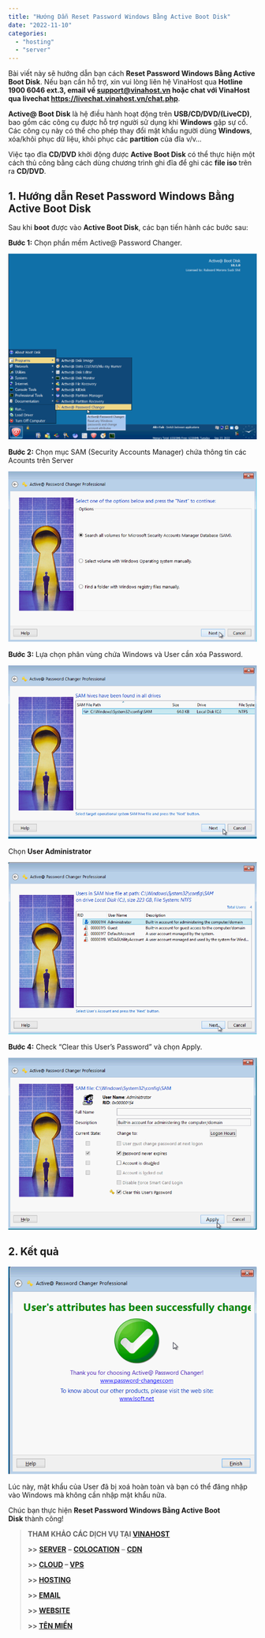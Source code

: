 ```yaml
---
title: "Hướng Dẫn Reset Password Windows Bằng Active Boot Disk"
date: "2022-11-10"
categories: 
  - "hosting"
  - "server"
---
```


Bài viết này sẽ hướng dẫn bạn cách **Reset Password Windows Bằng Active Boot Disk**. Nếu bạn cần hỗ trợ, xin vui lòng liên hệ VinaHost qua **Hotline 1900 6046 ext.3, email về support@vinahost.vn hoặc chat với VinaHost qua livechat https://livechat.vinahost.vn/chat.php**.

**Active@ Boot Disk** là hệ điều hành hoạt động trên **USB/CD/DVD/(LiveCD)**, bao gồm các công cụ được hỗ trợ người sử dụng khi **Windows** gặp sự cố. Các công cụ này có thể cho phép thay đổi mật khẩu người dùng **Windows**, xóa/khôi phục dữ liệu, khôi phục các **partition** của đĩa v/v…

Việc tạo đĩa **CD/DVD** khởi động được **Active Boot Disk** có thể thực hiện một cách thủ công bằng cách dùng chương trình ghi đĩa để ghi các **file iso** trên ra **CD/DVD**.

## 1\. Hướng dẫn Reset Password Windows Bằng Active Boot Disk

Sau khi **boot** được vào **Active Boot Disk**, các bạn tiến hành các bước sau:

**Bước 1:** Chọn phần mềm Active@ Password Changer.

![Reset Password Windows](images/reset-password-windows-1.png)

**Bước 2:** Chọn mục SAM (Security Accounts Manager) chứa thông tin các Acounts trên Server

![Active Boot Disk](images/reset-password-windows-2.png)

**Bước 3:** Lựa chọn phân vùng chứa Windows và User cần xóa Password.

![Active Boot Disk](images/reset-password-windows-3.png)

Chọn **User Administrator**

![Active Boot Disk](images/reset-password-windows-4.png)

**Bước 4:** Check “Clear this User’s Password” và chọn Apply.

![Active Boot Disk](images/reset-password-windows-5.png)

## 2\. Kết quả

![Reset Password Windows](images/reset-password-windows-6.png)

Lúc này, mật khẩu của User đã bị xoá hoàn toàn và bạn có thể đăng nhập vào Windows mà không cần nhập mật khẩu nữa.

Chúc bạn thực hiện **Reset Password Windows Bằng Active Boot Disk** thành công!

> **THAM KHẢO CÁC DỊCH VỤ TẠI [VINAHOST](https://vinahost.vn/)**
> 
> **\>>** [**SERVER**](https://vinahost.vn/thue-may-chu-rieng/) **–** [**COLOCATION**](https://vinahost.vn/colocation.html) – [**CDN**](https://vinahost.vn/dich-vu-cdn-chuyen-nghiep)
> 
> **\>> [CLOUD](https://vinahost.vn/cloud-server-gia-re/) – [VPS](https://vinahost.vn/vps-ssd-chuyen-nghiep/)**
> 
> **\>> [HOSTING](https://vinahost.vn/wordpress-hosting)**
> 
> **\>> [EMAIL](https://vinahost.vn/email-hosting)**
> 
> **\>> [WEBSITE](http://vinawebsite.vn/)**
> 
> **\>> [TÊN MIỀN](https://vinahost.vn/ten-mien-gia-re/)**
